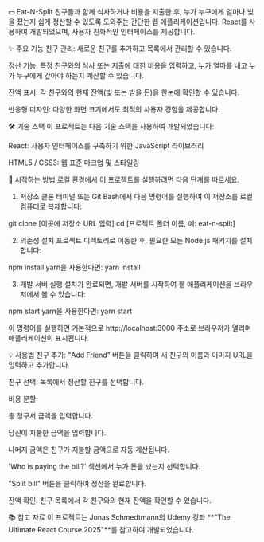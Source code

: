 💵 Eat-N-Split
친구들과 함께 식사하거나 비용을 지출한 후, 누가 누구에게 얼마나 빚을 졌는지 쉽게 정산할 수 있도록 도와주는 간단한 웹 애플리케이션입니다.
React를 사용하여 개발되었으며, 사용자 친화적인 인터페이스를 제공합니다.

✨ 주요 기능
친구 관리: 새로운 친구를 추가하고 목록에서 관리할 수 있습니다.

정산 기능: 특정 친구와의 식사 또는 지출에 대한 비용을 입력하고, 누가 얼마를 내고 누가 누구에게 갚아야 하는지 계산할 수 있습니다.

잔액 표시: 각 친구와의 현재 잔액(빚 또는 받을 돈)을 한눈에 확인할 수 있습니다.

반응형 디자인: 다양한 화면 크기에서도 최적의 사용자 경험을 제공합니다.

🛠 기술 스택
이 프로젝트는 다음 기술 스택을 사용하여 개발되었습니다:

React: 사용자 인터페이스를 구축하기 위한 JavaScript 라이브러리

HTML5 / CSS3: 웹 표준 마크업 및 스타일링

🚀 시작하는 방법
로컬 환경에서 이 프로젝트를 실행하려면 다음 단계를 따르세요.

1. 저장소 클론
   터미널 또는 Git Bash에서 다음 명령어를 실행하여 이 저장소를 로컬 컴퓨터로 복제합니다:

git clone [이곳에 저장소 URL 입력]
cd [프로젝트 폴더 이름, 예: eat-n-split]

2. 의존성 설치
   프로젝트 디렉토리로 이동한 후, 필요한 모든 Node.js 패키지를 설치합니다:

npm install
yarn을 사용한다면:
yarn install

3. 개발 서버 실행
   설치가 완료되면, 개발 서버를 시작하여 웹 애플리케이션을 브라우저에서 볼 수 있습니다:

npm start
yarn을 사용한다면:
yarn start

이 명령어를 실행하면 기본적으로 http://localhost:3000 주소로 브라우저가 열리며 애플리케이션이 표시됩니다.

💡 사용법
친구 추가: "Add Friend" 버튼을 클릭하여 새 친구의 이름과 이미지 URL을 입력하고 추가합니다.

친구 선택: 목록에서 정산할 친구를 선택합니다.

비용 분할:

총 청구서 금액을 입력합니다.

당신이 지불한 금액을 입력합니다.

나머지 금액은 친구가 지불할 금액으로 자동 계산됩니다.

'Who is paying the bill?' 섹션에서 누가 돈을 냈는지 선택합니다.

"Split bill" 버튼을 클릭하여 정산을 완료합니다.

잔액 확인: 친구 목록에서 각 친구와의 현재 잔액을 확인할 수 있습니다.

📚 참고 자료
이 프로젝트는 Jonas Schmedtmann의 Udemy 강좌 **"The Ultimate React Course 2025"**를 참고하여 개발되었습니다.
